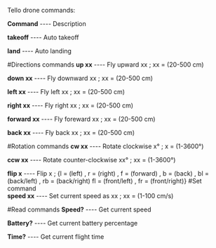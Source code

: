 Tello drone commands:

**Command**  ----  Description


**takeoff**  ----  Auto takeoff

**land**  ----  Auto landing

#Directions commands
**up xx**  ----  Fly upward xx ; xx = (20-500 cm)

**down xx**  ----  Fly downward xx ; xx = (20-500 cm)

**left xx**  ----  Fly left xx ; xx = (20-500 cm)

**right xx**  ----  Fly right xx ; xx = (20-500 cm)

**forward xx**  ----  Fly foreward xx ; xx = (20-500 cm)

**back xx**  ----  Fly back xx ; xx = (20-500 cm)

#Rotation commands
**cw xx**  ----  Rotate clockwise x° ; x = (1-3600°)

**ccw xx**  ----  Rotate counter-clockwise xx° ; xx = (1-3600°)

**flip x**  ----  Flip x ; {l = (left) , r = (right) , f = (forward) , b = (back) , bl = (back/left) , rb = (back/right) 
                            fl = (front/left) , fr = (front/right)}
#Set command                        
**speed xx**  ----  Set current speed as xx ; xx = (1-100 cm/s)

#Read commands
**Speed?**  ----  Get current speed

**Battery?**  ----  Get current battery percentage

**Time?**  ----  Get current flight time
